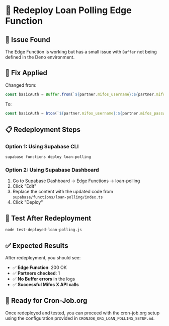 # 🔄 Redeploy Loan Polling Edge Function

## 🐛 Issue Found
The Edge Function is working but has a small issue with `Buffer` not being defined in the Deno environment.

## 🔧 Fix Applied
Changed from:
```typescript
const basicAuth = Buffer.from(`${partner.mifos_username}:${partner.mifos_password}`).toString('base64')
```

To:
```typescript
const basicAuth = btoa(`${partner.mifos_username}:${partner.mifos_password}`)
```

## 📋 Redeployment Steps

### Option 1: Using Supabase CLI
```bash
supabase functions deploy loan-polling
```

### Option 2: Using Supabase Dashboard
1. Go to Supabase Dashboard → Edge Functions → loan-polling
2. Click "Edit"
3. Replace the content with the updated code from `supabase/functions/loan-polling/index.ts`
4. Click "Deploy"

## 🧪 Test After Redeployment
```bash
node test-deployed-loan-polling.js
```

## ✅ Expected Results
After redeployment, you should see:
- ✅ **Edge Function**: 200 OK
- ✅ **Partners checked**: 1
- ✅ **No Buffer errors** in the logs
- ✅ **Successful Mifos X API calls**

## 🚀 Ready for Cron-Job.org
Once redeployed and tested, you can proceed with the cron-job.org setup using the configuration provided in `CRONJOB_ORG_LOAN_POLLING_SETUP.md`.







